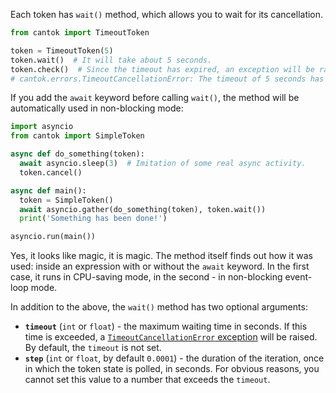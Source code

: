 Each token has `wait()` method, which allows you to wait for its cancellation.

```python
from cantok import TimeoutToken

token = TimeoutToken(5)
token.wait()  # It will take about 5 seconds.
token.check()  # Since the timeout has expired, an exception will be raised.
# cantok.errors.TimeoutCancellationError: The timeout of 5 seconds has expired.
```

If you add the `await` keyword before calling `wait()`, the method will be automatically used in non-blocking mode:

```python
import asyncio
from cantok import SimpleToken

async def do_something(token):
  await asyncio.sleep(3)  # Imitation of some real async activity.
  token.cancel()

async def main():
  token = SimpleToken()
  await asyncio.gather(do_something(token), token.wait())
  print('Something has been done!')

asyncio.run(main())
```

Yes, it looks like magic, it is magic. The method itself finds out how it was used: inside an expression with or without the `await` keyword. In the first case, it runs in CPU-saving mode, in the second - in non-blocking event-loop mode.

In addition to the above, the `wait()` method has two optional arguments:

- **`timeout`** (`int` or `float`) - the maximum waiting time in seconds. If this time is exceeded, a [`TimeoutCancellationError` exception](what_are_tokens/waiting.md) will be raised. By default, the `timeout` is not set.
- **`step`** (`int` or `float`, by default `0.0001`) - the duration of the iteration, once in which the token state is polled, in seconds. For obvious reasons, you cannot set this value to a number that exceeds the `timeout`.
